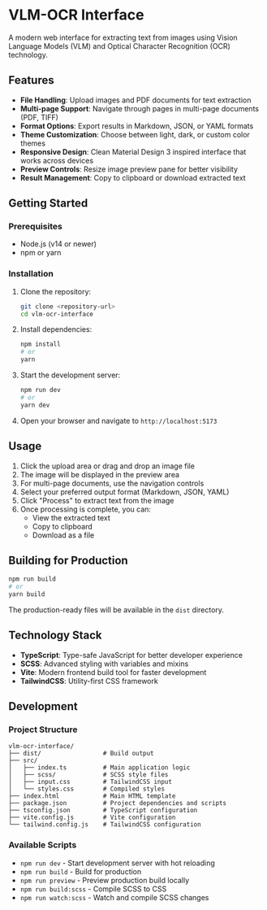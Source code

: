 # VLM-OCR Interface

A modern web interface for extracting text from images using Vision Language Models (VLM) and Optical Character Recognition (OCR) technology.

## Features

- **File Handling**: Upload images and PDF documents for text extraction
- **Multi-page Support**: Navigate through pages in multi-page documents (PDF, TIFF)
- **Format Options**: Export results in Markdown, JSON, or YAML formats
- **Theme Customization**: Choose between light, dark, or custom color themes
- **Responsive Design**: Clean Material Design 3 inspired interface that works across devices
- **Preview Controls**: Resize image preview pane for better visibility
- **Result Management**: Copy to clipboard or download extracted text

## Getting Started

### Prerequisites

- Node.js (v14 or newer)
- npm or yarn

### Installation

1. Clone the repository:

   ```bash
   git clone <repository-url>
   cd vlm-ocr-interface
   ```

2. Install dependencies:

   ```bash
   npm install
   # or
   yarn
   ```

3. Start the development server:

   ```bash
   npm run dev
   # or
   yarn dev
   ```

4. Open your browser and navigate to `http://localhost:5173`

## Usage

1. Click the upload area or drag and drop an image file
2. The image will be displayed in the preview area
3. For multi-page documents, use the navigation controls
4. Select your preferred output format (Markdown, JSON, YAML)
5. Click "Process" to extract text from the image
6. Once processing is complete, you can:
   - View the extracted text
   - Copy to clipboard
   - Download as a file

## Building for Production

```bash
npm run build
# or
yarn build
```

The production-ready files will be available in the `dist` directory.

## Technology Stack

- **TypeScript**: Type-safe JavaScript for better developer experience
- **SCSS**: Advanced styling with variables and mixins
- **Vite**: Modern frontend build tool for faster development
- **TailwindCSS**: Utility-first CSS framework

## Development

### Project Structure

```plaintext
vlm-ocr-interface/
├── dist/                 # Build output
├── src/
│   ├── index.ts          # Main application logic
│   ├── scss/             # SCSS style files
│   ├── input.css         # TailwindCSS input
│   └── styles.css        # Compiled styles
├── index.html            # Main HTML template
├── package.json          # Project dependencies and scripts
├── tsconfig.json         # TypeScript configuration
├── vite.config.js        # Vite configuration
└── tailwind.config.js    # TailwindCSS configuration
```

### Available Scripts

- `npm run dev` - Start development server with hot reloading
- `npm run build` - Build for production
- `npm run preview` - Preview production build locally
- `npm run build:scss` - Compile SCSS to CSS
- `npm run watch:scss` - Watch and compile SCSS changes
